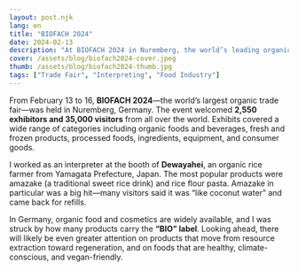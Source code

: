 ```yaml
---
layout: post.njk
lang: en
title: "BIOFACH 2024"
date: 2024-02-13
description: "At BIOFACH 2024 in Nuremberg, the world’s leading organic trade fair. I supported the booth of Dewayahei, an organic rice farmer from Yamagata, Japan."
cover: /assets/blog/biofach2024-cover.jpeg
thumb: /assets/blog/biofach2024-thumb.jpg
tags: ["Trade Fair", "Interpreting", "Food Industry"]
---
```


From February 13 to 16, **BIOFACH 2024**—the world’s largest organic trade fair—was held in Nuremberg, Germany. The event welcomed **2,550 exhibitors and 35,000 visitors** from all over the world. Exhibits covered a wide range of categories including organic foods and beverages, fresh and frozen products, processed foods, ingredients, equipment, and consumer goods.  

I worked as an interpreter at the booth of **Dewayahei**, an organic rice farmer from Yamagata Prefecture, Japan. The most popular products were amazake (a traditional sweet rice drink) and rice flour pasta. Amazake in particular was a big hit—many visitors said it was “like coconut water” and came back for refills.  

In Germany, organic food and cosmetics are widely available, and I was struck by how many products carry the **“BIO” label**. Looking ahead, there will likely be even greater attention on products that move from resource extraction toward regeneration, and on foods that are healthy, climate-conscious, and vegan-friendly.  
